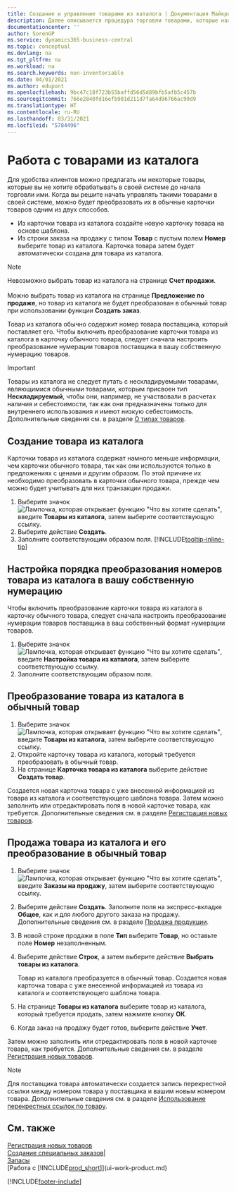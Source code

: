 ```yaml
---
title: Создание и управление товарами из каталога | Документация Майкрософт
description: Далее описывается процедура торговли товарами, которые находятся в списке поставщиков товаров, но не в вашем списке товаров.
documentationcenter: ''
author: SorenGP
ms.service: dynamics365-business-central
ms.topic: conceptual
ms.devlang: na
ms.tgt_pltfrm: na
ms.workload: na
ms.search.keywords: non-inventoriable
ms.date: 04/01/2021
ms.author: edupont
ms.openlocfilehash: 9bc47c18f723b55baffd56d5d89bfb5afb5c457b
ms.sourcegitcommit: 766e2840fd16efb901d211d7fa64d96766ac99d9
ms.translationtype: HT
ms.contentlocale: ru-RU
ms.lasthandoff: 03/31/2021
ms.locfileid: "5784496"
---
```

# <a name="work-with-catalog-items"></a>Работа с товарами из каталога
Для удобства клиентов можно предлагать им некоторые товары, которые вы не хотите обрабатывать в своей системе до начала торговли ими. Когда вы решите начать управлять такими товарами в своей системе, можно будет преобразовать их в обычные карточки товаров одним из двух способов.

* Из карточки товара из каталога создайте новую карточку товара на основе шаблона.
* Из строки заказа на продажу с типом **Товар** с пустым полем **Номер** выберите товар из каталога. Карточка товара затем будет автоматически создана для товара из каталога.

> [!NOTE]  
> Невозможно выбрать товар из каталога на странице **Счет продажи**.<br /><br />
> Можно выбрать товар из каталога на странице **Предложение по продаже**, но товар из каталога не будет преобразован в обычный товар при использовании функции **Создать заказ**.

Товар из каталога обычно содержит номер товара поставщика, который поставляет его. Чтобы включить преобразование карточки товара из каталога в карточку обычного товара, следует сначала настроить преобразование нумерации товаров поставщика в вашу собственную нумерацию товаров.   

> [!Important]
> Товары из каталога не следует путать с нескладируемыми товарами, являющимися обычными товарами, которым присвоен тип **Нескладируемый**, чтобы они, например, не участвовали в расчетах наличия и себестоимости, так как они предназначены только для внутреннего использования и имеют низкую себестоимость. Дополнительные сведения см. в разделе [О типах товаров](inventory-about-item-types.md).

## <a name="to-create-a-catalog-item"></a>Создание товара из каталога
Карточки товара из каталога содержат намного меньше информации, чем карточки обычного товара, так как они используются только в предложениях с ценами и другим образом. По этой причине их необходимо преобразовать в карточки обычного товара, прежде чем можно будет учитывать для них транзакции продажи.

1. Выберите значок ![Лампочка, которая открывает функцию "Что вы хотите сделать"](media/ui-search/search_small.png "Что вы хотите сделать"), введите **Товары из каталога**, затем выберите соответствующую ссылку.
2. Выберите действие **Создать**.
3. Заполните соответствующим образом поля. [!INCLUDE[tooltip-inline-tip](includes/tooltip-inline-tip_md.md)]

## <a name="to-set-up-how-catalog-item-numbers-are-converted-to-your-own-numbering"></a>Настройка порядка преобразования номеров товара из каталога в вашу собственную нумерацию
Чтобы включить преобразование карточки товара из каталога в карточку обычного товара, следует сначала настроить преобразование нумерации товаров поставщика в ваш собственный формат нумерации товаров.

1. Выберите значок ![Лампочка, которая открывает функцию "Что вы хотите сделать"](media/ui-search/search_small.png "Что вы хотите сделать"), введите **Настройка товара из каталога**, затем выберите соответствующую ссылку.
2. Заполните соответствующим образом поля.

## <a name="to-convert-a-catalog-item-to-a-normal-item"></a>Преобразование товара из каталога в обычный товар
1. Выберите значок ![Лампочка, которая открывает функцию "Что вы хотите сделать"](media/ui-search/search_small.png "Что вы хотите сделать"), введите **Товары из каталога**, затем выберите соответствующую ссылку.
2. Откройте карточку товара из каталога, который требуется преобразовать в обычный товар.
3. На странице **Карточка товара из каталога** выберите действие **Создать товар**.

Создается новая карточка товара с уже внесенной информацией из товара из каталога и соответствующего шаблона товара. Затем можно заполнить или отредактировать поля в новой карточке товара, как требуется. Дополнительные сведения см. в разделе [Регистрация новых товаров](inventory-how-register-new-items.md).

## <a name="to-sell-a-catalog-item-and-convert-it-to-a-normal-item"></a>Продажа товара из каталога и его преобразование в обычный товар
1. Выберите значок ![Лампочка, которая открывает функцию "Что вы хотите сделать"](media/ui-search/search_small.png "Что вы хотите сделать"), введите **Заказы на продажу**, затем выберите соответствующую ссылку.
2. Выберите действие **Создать**. Заполните поля на экспресс-вкладке **Общее**, как и для любого другого заказа на продажу. Дополнительные сведения см. в разделе [Продажа продукции](sales-how-sell-products.md).
3. В новой строке продажи в поле **Тип** выберите **Товар**, но оставьте поле **Номер** незаполненным.
4. Выберите действие **Строк**, а затем выберите действие **Выбрать товары из каталога**.

    Товар из каталога преобразуется в обычный товар. Создается новая карточка товара с уже внесенной информацией из товара из каталога и соответствующего шаблона товара.
5. На странице **Товары из каталога** выберите товар из каталога, который требуется продать, затем нажмите кнопку **ОК**.
6. Когда заказ на продажу будет готов, выберите действие **Учет**.

Затем можно заполнить или отредактировать поля в новой карточке товара, как требуется. Дополнительные сведения см. в разделе [Регистрация новых товаров](inventory-how-register-new-items.md).

> [!NOTE]  
>   Для поставщика товара автоматически создается запись перекрестной ссылки между номером товара у поставщика и вашим новым номером товара. Дополнительные сведения см. в разделе [Использование перекрестных ссылок по товару](inventory-how-use-item-cross-refs.md).

## <a name="see-also"></a>См. также
[Регистрация новых товаров](inventory-how-register-new-items.md)  
[Создание специальных заказов](sales-how-to-create-special-orders.md)|  
[Запасы](inventory-manage-inventory.md)  
[Работа с [!INCLUDE[prod_short](includes/prod_short.md)]](ui-work-product.md)


[!INCLUDE[footer-include](includes/footer-banner.md)]